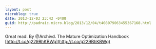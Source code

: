 ```yaml
---
layout: post
microblog: true
date: 2013-12-03 23:43 -0400
guid: http://padraic.micro.blog/2013/12/04/t408079063455367168.html
---
```

Great read. By @Archivd. The Mature Optimization Handbook [http://t.co/g229BhKBWg](http://t.co/g229BhKBWg)
